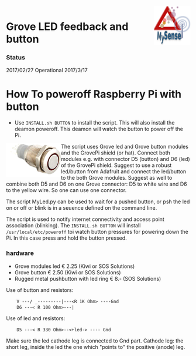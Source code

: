<img src="images/MySense-logo.png" align=right width=100>

# Grove LED feedback and button
### Status
2017/02/27
Operational 2017/3/17

# How To poweroff Raspberry Pi with button
* Use `INSTALL.sh BUTTON` to install the script. This will also install the deamon poweroff. This deamon will watch the button to power off the Pi.

The script
<img src="images/led-button.png" align=left width=150>
uses Grove led and Grove button modules and the GrovePi shield (or hat). Connect both modules e.g. with connector D5 (button) and D6 (led) of the GrovePi shield.
Suggest to use a robust led/button from Adafruit and connect the led/button to the both Grove modules.
Suggest as well to combine both D5 and D6 on one Grove connector: D5 to white wire and D6 to the yellow wire. So one can use one connector.

The script MyLed.py can be used to wait for a pushed button, or psh the led on or off or blink is in a seuence defined on the command line.

The script is used to notify internet connectivity and access point association (blinking). The `INSTALL.sh BUTTON` will install `/usr/local/etc/poweroff` toi watch button pressures for powering down the Pi. In this case press and hold the button pressed.

### hardware
* Grove modules led € 2.25 (Kiwi or SOS Solutions)
* Grove button € 2.50 (Kiwi or SOS Solutions)
* Rugged metal pushbutton with led ring € 8.- (SOS Solutions)

Use of button and resistors:
```
    V ---/ _---------|---<R 1K Ohm> ----Gnd
    D6 ---< R 100 Ohm>---|
```
Use of led and resistors:
```
    D5 ---< R 330 Ohm>--<+led-> ---- Gnd
```
Make sure the led cathode leg is connected to Gnd part. Cathode leg: the short leg, inside the led the one which "points to" the positive (anode) leg.
